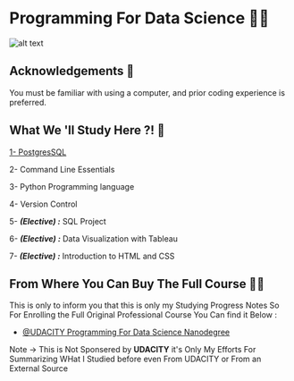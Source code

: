 
# Programming For Data Science 👨‍💻

![alt text](https://i.ibb.co/MBYMYg8/Programming-For-Data-Science-1.png)


## Acknowledgements 📕

You must be familiar with using a computer, and prior coding experience is preferred.
## What We 'll Study Here ?! 👣

[1- PostgresSQL](https://github.com/Ahmedtarekpage/The-Golden-Learning-Track/tree/main/1-%20Data%20Engineering%20RoadMap/1-%20Programing%20For%20Data%20Science/1-%20PostgresSQL)  


2- Command Line Essentials

3- Python Programming language

4- Version Control

5- ***(Elective) :*** SQL Project

6- ***(Elective) :*** Data Visualization with Tableau

7- ***(Elective) :*** Introduction to HTML and CSS



## From Where You Can Buy The Full Course 🙅‍♂️
This is only to inform you that this is only my Studying Progress Notes So For Enrolling the Full Original Professional Course You Can find it Below : 
- [@UDACITY Programming For Data Science Nanodegree](https://www.udacity.com/course/programming-for-data-science-nanodegree--nd104)  

Note → This is Not Sponsered by **UDACITY** it's Only My Efforts For Summarizing WHat I Studied before even From UDACITY or From an External Source
